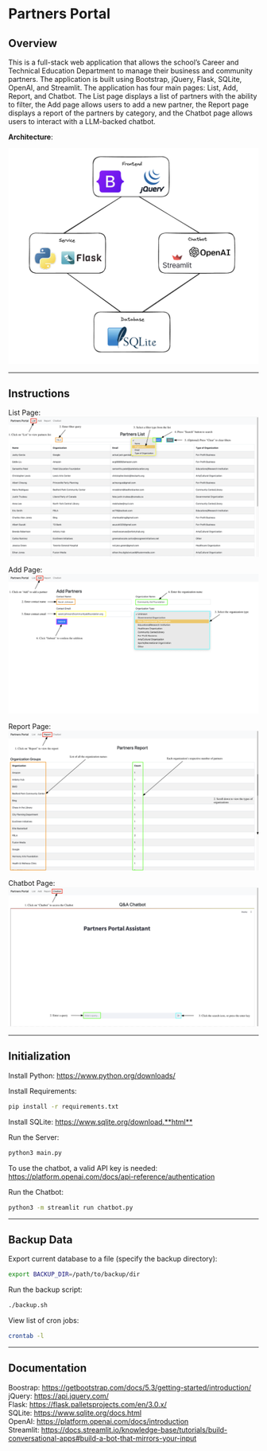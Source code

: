 # Partners Portal

## Overview

This is a full-stack web application that allows the school’s Career and Technical Education Department to manage their business and community partners. The application is built using Bootstrap, jQuery, Flask, SQLite, OpenAI, and Streamlit. The application has four main pages: List, Add, Report, and Chatbot. The List page displays a list of partners with the ability to filter, the Add page allows users to add a new partner, the Report page displays a report of the partners by category, and the Chatbot page allows users to interact with a LLM-backed chatbot.

**Architecture**:

![Architecture](architecture.png)

---

## Instructions

List Page:
![List Page](/instructions/list.png)

Add Page:
![Add Page](/instructions/add.png)

Report Page:
![Report Page](/instructions/report.png)

Chatbot Page:
![Chatbot Page](/instructions/chatbot.png)

---

## Initialization

Install Python: <https://www.python.org/downloads/>  

Install Requirements:

```bash
pip install -r requirements.txt
```  

Install SQLite: <https://www.sqlite.org/download.**html**>  

Run the Server:  

```bash
python3 main.py
```  

To use the chatbot, a valid API key is needed: <https://platform.openai.com/docs/api-reference/authentication>  

Run the Chatbot:

```bash
python3 -m streamlit run chatbot.py
```

---

## Backup Data

Export current database to a file (specify the backup directory):

```bash
export BACKUP_DIR=/path/to/backup/dir
```

Run the backup script:

```bash
./backup.sh
```

View list of cron jobs:

```bash
crontab -l
```

---

## Documentation

Boostrap: <https://getbootstrap.com/docs/5.3/getting-started/introduction/>  
jQuery: <https://api.jquery.com/>  
Flask: <https://flask.palletsprojects.com/en/3.0.x/>  
SQLite: <https://www.sqlite.org/docs.html>  
OpenAI: <https://platform.openai.com/docs/introduction>  
Streamlit: <https://docs.streamlit.io/knowledge-base/tutorials/build-conversational-apps#build-a-bot-that-mirrors-your-input>  
